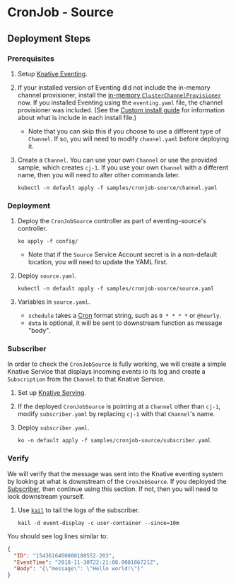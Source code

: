 # CronJob - Source

## Deployment Steps

### Prerequisites

1. Setup [Knative Eventing](https://www.knative.dev/docs/eventing/).
1. If your installed version of Eventing did not include the in-memory channel
   provisioner, install the
   [in-memory `ClusterChannelProvisioner`](https://github.com/knative/eventing/tree/master/config/provisioners/in-memory-channel)
   now. If you installed Eventing using the `eventing.yaml` file, the channel
   provisioner was included. (See the
   [Custom install guide](https://www.knative.dev/docs/install/knative-custom-install/)
   for information about what is include in each install file.)
   - Note that you can skip this if you choose to use a different type of
     `Channel`. If so, you will need to modify `channel.yaml` before deploying
     it.
1. Create a `Channel`. You can use your own `Channel` or use the provided
   sample, which creates `cj-1`. If you use your own `Channel` with a different
   name, then you will need to alter other commands later.

   ```shell
   kubectl -n default apply -f samples/cronjob-source/channel.yaml
   ```

### Deployment

1. Deploy the `CronJobSource` controller as part of eventing-source's
   controller.

   ```shell
   ko apply -f config/
   ```

   - Note that if the `Source` Service Account secret is in a non-default
     location, you will need to update the YAML first.

1. Deploy `source.yaml`.

   ```shell
   kubectl -n default apply -f samples/cronjob-source/source.yaml
   ```

1. Variables in `source.yaml`.
   - `schedule` takes a [Cron](https://en.wikipedia.org/wiki/Cron) format
     string, such as `0 * * * *` or `@hourly`.
   - `data` is optional, it will be sent to downstream function as message
     "body".

### Subscriber

In order to check the `CronJobSource` is fully working, we will create a simple
Knative Service that displays incoming events io its log and create a
`Subscription` from the `Channel` to that Knative Service.

1. Set up [Knative Serving](https://www.knative.dev/docs/install/).
1. If the deployed `CronJobSource` is pointing at a `Channel` other than `cj-1`,
   modify `subscriber.yaml` by replacing `cj-1` with that `Channel`'s name.
1. Deploy `subscriber.yaml`.

   ```shell
   ko -n default apply -f samples/cronjob-source/subscriber.yaml
   ```

### Verify

We will verify that the message was sent into the Knative eventing system by
looking at what is downstream of the `CronJobSource`. If you deployed the
[Subscriber](#subscriber), then continue using this section. If not, then you
will need to look downstream yourself.

1. Use [`kail`](https://github.com/boz/kail) to tail the logs of the subscriber.

   ```shell
   kail -d event-display -c user-container --since=10m
   ```

You should see log lines similar to:

```json
{
  "ID": "1543616460000180552-203",
  "EventTime": "2018-11-30T22:21:00.000186721Z",
  "Body": "{\"message\": \"Hello world!\"}"
}
```
